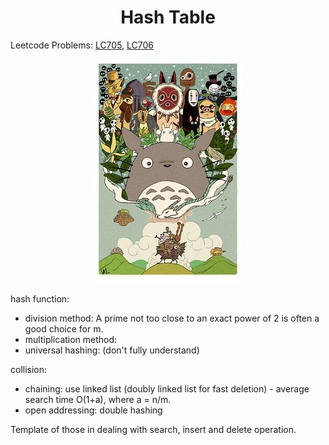 # <center>Hash Table</center>

Leetcode Problems: [LC705](https://leetcode.com/problems/design-hashset/), [LC706](https://leetcode.com/problems/design-hashmap/)

<p align="center">
    <img src="../fig/ghibli03.jpg">
</p>

hash function:  
* division method: A prime not too close to an exact power of 2 is often a good choice for m.
* multiplication method:  
* universal hashing: (don't fully understand)


collision:  
* chaining: use linked list (doubly linked list for fast deletion) - average search time O(1+a), where a = n/m.  
* open addressing: double hashing

Template of those in dealing with search, insert and delete operation.